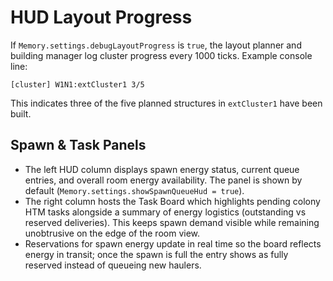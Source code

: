 # HUD Layout Progress

If `Memory.settings.debugLayoutProgress` is `true`, the layout planner and building manager
log cluster progress every 1000 ticks. Example console line:

```
[cluster] W1N1:extCluster1 3/5
```

This indicates three of the five planned structures in `extCluster1` have been built.

## Spawn & Task Panels

- The left HUD column displays spawn energy status, current queue entries, and overall room energy availability. The panel is shown by default (`Memory.settings.showSpawnQueueHud = true`).
- The right column hosts the Task Board which highlights pending colony HTM tasks alongside a summary of energy logistics (outstanding vs reserved deliveries). This keeps spawn demand visible while remaining unobtrusive on the edge of the room view.
- Reservations for spawn energy update in real time so the board reflects energy in transit; once the spawn is full the entry shows as fully reserved instead of queueing new haulers.


